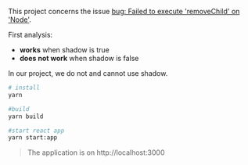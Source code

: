 This project concerns the issue [bug: Failed to execute 'removeChild' on 'Node'](https://github.com/ionic-team/stencil/issues/3278).

First analysis:

- **works** when shadow is true
- **does not work** when shadow is false

In our project, we do not and cannot use shadow.

```sh
# install
yarn

#build
yarn build

#start react app
yarn start:app
```

> The application is on http://localhost:3000



